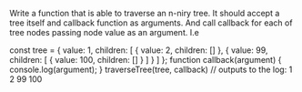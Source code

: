 Write a function that is able to traverse an n-niry tree.
It should accept a tree itself and callback function as arguments. And call callback for each of tree nodes passing node value as an argument.
I.e

const tree = {
 value: 1,
 children: [
  {
    value: 2,
    children: []
  }, {
    value: 99,
    children: [
      {
        value: 100,
        children: []
      }
    ]
  }
 ]
};
function callback(argument) {
  console.log(argument);
}
traverseTree(tree, callback) // outputs to the log: 1 2 99 100